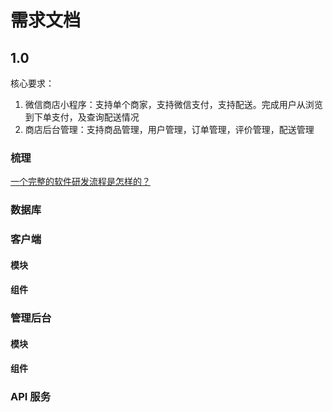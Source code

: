 # 需求文档

## 1.0

核心要求：

1. 微信商店小程序：支持单个商家，支持微信支付，支持配送。完成用户从浏览到下单支付，及查询配送情况
2. 商店后台管理：支持商品管理，用户管理，订单管理，评价管理，配送管理

### 梳理

[一个完整的软件研发流程是怎样的？](https://www.infoq.cn/article/what-is-a-complete-software-development-process)

### 数据库

### 客户端

#### 模块

#### 组件

### 管理后台

#### 模块

#### 组件

### API 服务
